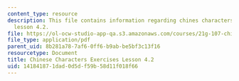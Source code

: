 ```yaml
---
content_type: resource
description: This file contains information regarding chines characters exercises
  lesson 4.2.
file: https://ol-ocw-studio-app-qa.s3.amazonaws.com/courses/21g-107-chinese-i-streamlined-fall-2014/141841871dad0d5df59b58d11f018f66_MIT21G_107F14_L4_st2_4.2.pdf
file_type: application/pdf
parent_uid: 8b281a78-7af6-0ff6-b9ab-be5bf3c13f16
resourcetype: Document
title: Chinese Characters Exercises Lesson 4.2
uid: 14184187-1dad-0d5d-f59b-58d11f018f66
---
```

